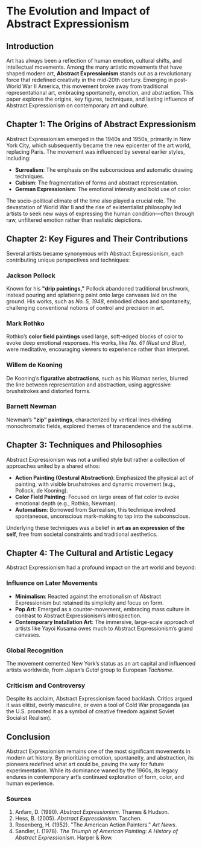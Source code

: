 # The Evolution and Impact of Abstract Expressionism  

## Introduction  

Art has always been a reflection of human emotion, cultural shifts, and intellectual movements. Among the many artistic movements that have shaped modern art, **Abstract Expressionism** stands out as a revolutionary force that redefined creativity in the mid-20th century. Emerging in post-World War II America, this movement broke away from traditional representational art, embracing spontaneity, emotion, and abstraction. This paper explores the origins, key figures, techniques, and lasting influence of Abstract Expressionism on contemporary art and culture.  

## Chapter 1: The Origins of Abstract Expressionism  

Abstract Expressionism emerged in the 1940s and 1950s, primarily in New York City, which subsequently became the new epicenter of the art world, replacing Paris. The movement was influenced by several earlier styles, including:  

- **Surrealism**: The emphasis on the subconscious and automatic drawing techniques.  
- **Cubism**: The fragmentation of forms and abstract representation.  
- **German Expressionism**: The emotional intensity and bold use of color.  

The socio-political climate of the time also played a crucial role. The devastation of World War II and the rise of existentialist philosophy led artists to seek new ways of expressing the human condition—often through raw, unfiltered emotion rather than realistic depictions.  

## Chapter 2: Key Figures and Their Contributions  

Several artists became synonymous with Abstract Expressionism, each contributing unique perspectives and techniques:  

### **Jackson Pollock**  
Known for his **"drip paintings,"** Pollock abandoned traditional brushwork, instead pouring and splattering paint onto large canvases laid on the ground. His works, such as *No. 5, 1948*, embodied chaos and spontaneity, challenging conventional notions of control and precision in art.  

### **Mark Rothko**  
Rothko’s **color field paintings** used large, soft-edged blocks of color to evoke deep emotional responses. His works, like *No. 61 (Rust and Blue)*, were meditative, encouraging viewers to experience rather than interpret.  

### **Willem de Kooning**  
De Kooning’s **figurative abstractions**, such as his *Woman* series, blurred the line between representation and abstraction, using aggressive brushstrokes and distorted forms.  

### **Barnett Newman**  
Newman’s **"zip" paintings**, characterized by vertical lines dividing monochromatic fields, explored themes of transcendence and the sublime.  

## Chapter 3: Techniques and Philosophies  

Abstract Expressionism was not a unified style but rather a collection of approaches united by a shared ethos:  

- **Action Painting (Gestural Abstraction)**: Emphasized the physical act of painting, with visible brushstrokes and dynamic movement (e.g., Pollock, de Kooning).  
- **Color Field Painting**: Focused on large areas of flat color to evoke emotional depth (e.g., Rothko, Newman).  
- **Automatism**: Borrowed from Surrealism, this technique involved spontaneous, unconscious mark-making to tap into the subconscious.  

Underlying these techniques was a belief in **art as an expression of the self**, free from societal constraints and traditional aesthetics.  

## Chapter 4: The Cultural and Artistic Legacy  

Abstract Expressionism had a profound impact on the art world and beyond:  

### **Influence on Later Movements**  
- **Minimalism**: Reacted against the emotionalism of Abstract Expressionism but retained its simplicity and focus on form.  
- **Pop Art**: Emerged as a counter-movement, embracing mass culture in contrast to Abstract Expressionism’s introspection.  
- **Contemporary Installation Art**: The immersive, large-scale approach of artists like Yayoi Kusama owes much to Abstract Expressionism’s grand canvases.  

### **Global Recognition**  
The movement cemented New York’s status as an art capital and influenced artists worldwide, from Japan’s *Gutai* group to European *Tachisme*.  

### **Criticism and Controversy**  
Despite its acclaim, Abstract Expressionism faced backlash. Critics argued it was elitist, overly masculine, or even a tool of Cold War propaganda (as the U.S. promoted it as a symbol of creative freedom against Soviet Socialist Realism).  

## Conclusion  

Abstract Expressionism remains one of the most significant movements in modern art history. By prioritizing emotion, spontaneity, and abstraction, its pioneers redefined what art could be, paving the way for future experimentation. While its dominance waned by the 1960s, its legacy endures in contemporary art’s continued exploration of form, color, and human experience.  

### **Sources**  
1. Anfam, D. (1990). *Abstract Expressionism*. Thames & Hudson.  
2. Hess, B. (2005). *Abstract Expressionism*. Taschen.  
3. Rosenberg, H. (1952). "The American Action Painters." *Art News*.  
4. Sandler, I. (1978). *The Triumph of American Painting: A History of Abstract Expressionism*. Harper & Row.